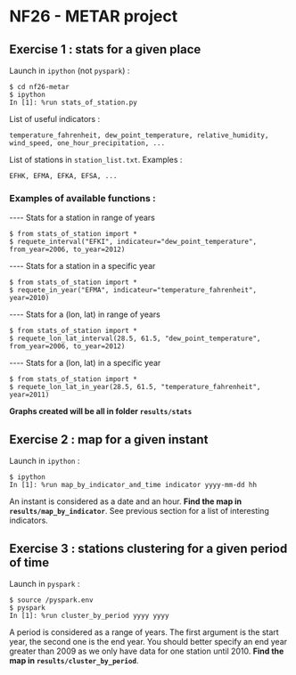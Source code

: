 # NF26 - METAR project

## Exercise 1 : stats for a given place

Launch in `ipython` (not `pyspark`) :
```console
$ cd nf26-metar
$ ipython
In [1]: %run stats_of_station.py
```

List of useful indicators :
```
temperature_fahrenheit, dew_point_temperature, relative_humidity, wind_speed, one_hour_precipitation, ...
```

List of stations in `station_list.txt`. Examples :
```
EFHK, EFMA, EFKA, EFSA, ...
```

### Examples of available functions :

---- Stats for a station in range of years
```console
$ from stats_of_station import *
$ requete_interval("EFKI", indicateur="dew_point_temperature", from_year=2006, to_year=2012)
```

---- Stats for a station in a specific year 
```console
$ from stats_of_station import *
$ requete_in_year("EFMA", indicateur="temperature_fahrenheit", year=2010)
```

---- Stats for a (lon, lat) in range of years
```console
$ from stats_of_station import *
$ requete_lon_lat_interval(28.5, 61.5, "dew_point_temperature", from_year=2006, to_year=2012)
```

---- Stats for a (lon, lat) in a specific year 
```console
$ from stats_of_station import *
$ requete_lon_lat_in_year(28.5, 61.5, "temperature_fahrenheit", year=2011)
```

**Graphs created will be all in folder `results/stats`**

## Exercise 2 : map for a given instant

Launch in `ipython` :
```console
$ ipython
In [1]: %run map_by_indicator_and_time indicator yyyy-mm-dd hh
```

An instant is considered as a date and an hour. **Find the map in `results/map_by_indicator`**. See previous section for a list of interesting indicators.

## Exercise 3 : stations clustering for a given period of time

Launch in `pyspark` :
```console
$ source /pyspark.env 
$ pyspark
In [1]: %run cluster_by_period yyyy yyyy
```
A period is considered as a range of years. The first argument is the start year, the second one is the end year. You should better specify an end year greater than 2009 as we only have data for one station until 2010. **Find the map in `results/cluster_by_period`**.

